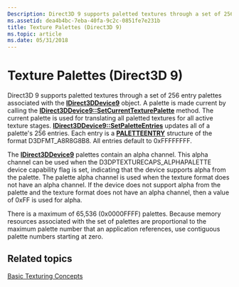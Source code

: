 ```yaml
---
Description: Direct3D 9 supports paletted textures through a set of 256 entry palettes associated with the IDirect3DDevice9 object.
ms.assetid: dea4b4bc-7eba-40fa-9c2c-0851fe7e231b
title: Texture Palettes (Direct3D 9)
ms.topic: article
ms.date: 05/31/2018
---
```


# Texture Palettes (Direct3D 9)

Direct3D 9 supports paletted textures through a set of 256 entry palettes associated with the [**IDirect3DDevice9**](/windows/win32/api/d3d9helper/nn-d3d9helper-idirect3ddevice9) object. A palette is made current by calling the [**IDirect3DDevice9::SetCurrentTexturePalette**](/windows/desktop/api) method. The current palette is used for translating all paletted textures for all active texture stages. [**IDirect3DDevice9::SetPaletteEntries**](/windows/desktop/api) updates all of a palette's 256 entries. Each entry is a [**PALETTEENTRY**](/windows/win32/api/wingdi/ns-wingdi-paletteentry) structure of the format D3DFMT\_A8R8G8B8. All entries default to 0xFFFFFFFF.

The [**IDirect3DDevice9**](/windows/win32/api/d3d9helper/nn-d3d9helper-idirect3ddevice9) palettes contain an alpha channel. This alpha channel can be used when the D3DPTEXTURECAPS\_ALPHAPALETTE device capability flag is set, indicating that the device supports alpha from the palette. The palette alpha channel is used when the texture format does not have an alpha channel. If the device does not support alpha from the palette and the texture format does not have an alpha channel, then a value of 0xFF is used for alpha.

There is a maximum of 65,536 (0x0000FFFF) palettes. Because memory resources associated with the set of palettes are proportional to the maximum palette number that an application references, use contiguous palette numbers starting at zero.

## Related topics

<dl> <dt>

[Basic Texturing Concepts](basic-texturing-concepts.md)
</dt> </dl>

 

 